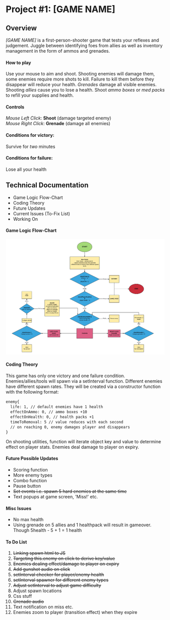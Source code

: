 # Project #1: [GAME NAME]

## Overview
*[GAME NAME]* is a first-person-shooter game that tests your reflexes and judgement. Juggle between identifying foes from allies as well as inventory management in the form of ammos and grenades.

#### How to play
Use your mouse to aim and shoot. Shooting enemies will damage them, some enemies require more shots to kill. Failure to kill them before they disappear will reduce your health.
*Grenades* damage all visible enemies.
Shooting *allies* cause you to lose a health.
Shoot *ammo boxes* or *med packs* to refill your supplies and health.

#### Controls
*Mouse Left Click*: **Shoot** (damage targeted enemy)<br>
*Mouse Right Click*: **Grenade** (damage all enemies)

#### Conditions for victory:
Survive for *two* minutes

#### Conditions for failure:
Lose all your health

## Technical Documentation
* Game Logic Flow-Chart
* Coding Theory
* Future Updates
* Current Issues (To-Fix List)
* Working On

#### Game Logic Flow-Chart
<img src="assets/img/flowchart.jpeg">

#### Coding Theory
This game has only one victory and one failure condition.
Enemies/allies/tools will spawn via a setInterval function.
Different enemies have different spawn rates.
They will be created via a constructor function with the following format:
```
enemy{
  life: 1, // default enemies have 1 health
  effectOnAmmo: 0, // ammo boxes +10
  effectOnHealth: 0, // health packs +1
  timeToRemoval: 5 // value reduces with each second
  // on reaching 0, enemy damages player and disappears
}
```
On shooting utilities, function will iterate object key and value to determine effect on player stats.
Enemies deal damage to player on expiry.

#### Future Possible Updates
* Scoring function
* More enemy types
* Combo function
* Pause button
* <s>Set events i.e. spawn 5 hard enemies at the same time</s>
* Text popups at game screen, 'Miss!' etc.

#### Misc Issues
* No max health
* Using grenade on 5 allies and 1 healthpack will result in gameover. Though 5health - 5 + 1 = 1 health

#### To Do List
1. <s>Linking spawn html to JS</s>
2. <s>Targeting this.enemy on click to derive key/value</s>
3. <s>Enemies dealing effect/damage to player on expiry</s>
4. <s>Add gunshot audio on click</s>
5. <s>setInterval checker for player/enemy health</s>
6. <s>setInterval spawner for different enemy types</s>
6. <s>Adjust setInterval to adjust game difficulty</s>
7. Adjust spawn locations
8. Css stuff
9. <s>Grenade audio</s>
10. Text notification on miss etc.
11. Enemies zoom to player (transition effect) when they expire
